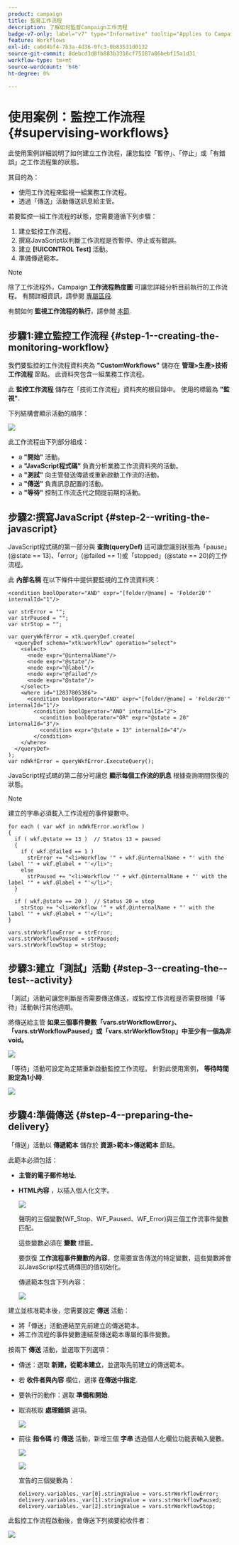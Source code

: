 ```yaml
---
product: campaign
title: 監督工作流程
description: 了解如何監督Campaign工作流程
badge-v7-only: label="v7" type="Informative" tooltip="Applies to Campaign Classic v7 only"
feature: Workflows
exl-id: ca6d4bf4-7b3a-4d36-9fc3-0b83531d0132
source-git-commit: 8debcd3d8fb883b3316cf75187a86bebf15a1d31
workflow-type: tm+mt
source-wordcount: '646'
ht-degree: 0%

---
```


# 使用案例：監控工作流程{#supervising-workflows}



此使用案例詳細說明了如何建立工作流程，讓您監控「暫停」、「停止」或「有錯誤」之工作流程集的狀態。

其目的為：

* 使用工作流程來監視一組業務工作流程。
* 透過「傳送」活動傳送訊息給主管。

若要監控一組工作流程的狀態，您需要遵循下列步驟：

1. 建立監控工作流程。
1. 撰寫JavaScript以判斷工作流程是否暫停、停止或有錯誤。
1. 建立 **[!UICONTROL Test]** 活動。
1. 準備傳遞範本。

>[!NOTE]
>
>除了工作流程外，Campaign **工作流程熱度圖** 可讓您詳細分析目前執行的工作流程。 有關詳細資訊，請參閱 [專屬區段](heatmap.md).
>
>有關如何 **監視工作流程的執行**，請參閱 [本節](monitoring-workflow-execution.md).

## 步驟1:建立監控工作流程 {#step-1--creating-the-monitoring-workflow}

我們要監控的工作流程資料夾為 **&quot;CustomWorkflows&quot;** 儲存在 **管理>生產>技術工作流程** 節點。 此資料夾包含一組業務工作流程。

此 **監控工作流程** 儲存在「技術工作流程」資料夾的根目錄中。 使用的標籤為 **&quot;監視&quot;**.

下列結構會顯示活動的順序：

![](assets/uc_monitoring_workflow_overview.png)

此工作流程由下列部分組成：

* a **&quot;開始&quot;** 活動。
* a **&quot;JavaScript程式碼&quot;** 負責分析業務工作流資料夾的活動。
* a **&quot;測試&quot;** 向主管發送傳遞或重新啟動工作流的活動。
* a **&quot;傳送&quot;** 負責訊息配置的活動。
* a **&quot;等待&quot;** 控制工作流迭代之間提前期的活動。

## 步驟2:撰寫JavaScript {#step-2--writing-the-javascript}

JavaScript程式碼的第一部分與 **查詢(queryDef)** 這可讓您識別狀態為「pause」(@state == 13)、「error」(@failed == 1)或「stopped」(@state == 20)的工作流程。

此 **內部名稱** 在以下條件中提供要監視的工作流資料夾：

```
<condition boolOperator="AND" expr="[folder/@name] = 'Folder20'" internalId="1"/>
```

```
var strError = "";
var strPaused = "";
var strStop = "";

var queryWkfError = xtk.queryDef.create(
  <queryDef schema="xtk:workflow" operation="select">
    <select>
      <node expr="@internalName"/>
      <node expr="@state"/>
      <node expr="@label"/>
      <node expr="@failed"/>
      <node expr="@state"/>   
    </select>
    <where id="12837805386">
      <condition boolOperator="AND" expr="[folder/@name] = 'Folder20'" internalId="1"/>
        <condition boolOperator="AND" internalId="2">
          <condition boolOperator="OR" expr="@state = 20" internalId="3"/>
          <condition expr="@state = 13" internalId="4"/>
        </condition>  
    </where>
  </queryDef>
);
var ndWkfError = queryWkfError.ExecuteQuery(); 
```

JavaScript程式碼的第二部分可讓您 **顯示每個工作流的訊息** 根據查詢期間恢復的狀態。

>[!NOTE]
>
>建立的字串必須載入工作流程的事件變數中。

```
for each ( var wkf in ndWkfError.workflow ) 
{
  if ( wkf.@state == 13 )  // Status 13 = paused
  {
    if ( wkf.@failed == 1 )
      strError += "<li>Workflow '" + wkf.@internalName + "' with the label '" + wkf.@label + "'</li>";
    else
      strPaused += "<li>Workflow '" + wkf.@internalName + "' with the label '" + wkf.@label + "'</li>";
  }
  
  if ( wkf.@state == 20 )  // Status 20 = stop
    strStop += "<li>Workflow '" + wkf.@internalName + "' with the label '" + wkf.@label + "'</li>";
}

vars.strWorkflowError = strError;
vars.strWorkflowPaused = strPaused;
vars.strWorkflowStop = strStop;
```

## 步驟3:建立「測試」活動 {#step-3--creating-the--test--activity}

「測試」活動可讓您判斷是否需要傳送傳送，或監控工作流程是否需要根據「等待」活動執行其他週期。

將傳送給主管 **如果三個事件變數「vars.strWorkflowError」、「vars.strWorkflowPaused」或「vars.strWorkflowStop」中至少有一個為非void。**

![](assets/uc_monitoring_workflow_test.png)

「等待」活動可設定為定期重新啟動監控工作流程。 針對此使用案例， **等待時間設定為1小時**.

![](assets/uc_monitoring_workflow_attente.png)

## 步驟4:準備傳送 {#step-4--preparing-the-delivery}

「傳送」活動以 **傳遞範本** 儲存於 **資源>範本>傳送範本** 節點。

此範本必須包括：

* **主管的電子郵件地址**.
* **HTML內容** ，以插入個人化文字。

   ![](assets/uc_monitoring_workflow_variables_diffusion.png)

   聲明的三個變數(WF_Stop、WF_Paused、WF_Error)與三個工作流事件變數匹配。

   這些變數必須在 **變數** 標籤。

   要恢復 **工作流程事件變數的內容**，您需要宣告傳送的特定變數，這些變數將會以JavaScript程式碼傳回的值初始化。

   傳遞範本包含下列內容：

   ![](assets/uc_monitoring_workflow_model_diffusion.png)

建立並核准範本後，您需要設定 **傳送** 活動：

* 將「傳送」活動連結至先前建立的傳送範本。
* 將工作流程的事件變數連結至傳送範本專屬的事件變數。

按兩下 **傳送** 活動，並選取下列選項：

* 傳送：選取 **新建，從範本建立**，並選取先前建立的傳送範本。
* 若 **收件者與內容** 欄位，選擇 **在傳送中指定**.
* 要執行的動作：選取 **準備和開始**.
* 取消核取 **處理錯誤** 選項。

   ![](assets/uc_monitoring_workflow_optionmodel.png)

* 前往 **指令碼** 的 **傳送** 活動，新增三個 **字串** 透過個人化欄位功能表輸入變數。

   ![](assets/uc_monitoring_workflow_selectlinkvariables.png)

   ![](assets/uc_monitoring_workflow_linkvariables.png)

   宣告的三個變數為：

   ```
   delivery.variables._var[0].stringValue = vars.strWorkflowError;
   delivery.variables._var[1].stringValue = vars.strWorkflowPaused;
   delivery.variables._var[2].stringValue = vars.strWorkflowStop; 
   ```

此監控工作流程啟動後，會傳送下列摘要給收件者：

![](assets/uc_monitoring_workflow_mailfinal.png)
